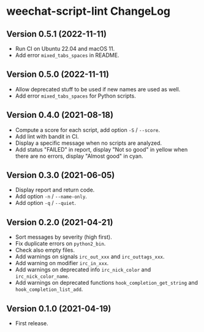 # weechat-script-lint ChangeLog

## Version 0.5.1 (2022-11-11)

- Run CI on Ubuntu 22.04 and macOS 11.
- Add error `mixed_tabs_spaces` in README.

## Version 0.5.0 (2022-11-11)

- Allow deprecated stuff to be used if new names are used as well.
- Add error `mixed_tabs_spaces` for Python scripts.

## Version 0.4.0 (2021-08-18)

- Compute a score for each script, add option `-S` / `--score`.
- Add lint with bandit in CI.
- Display a specific message when no scripts are analyzed.
- Add status "FAILED" in report, display "Not so good" in yellow when there are no errors, display "Almost good" in cyan.

## Version 0.3.0 (2021-06-05)

- Display report and return code.
- Add option `-n` / `--name-only`.
- Add option `-q` / `--quiet`.

## Version 0.2.0 (2021-04-21)

- Sort messages by severity (high first).
- Fix duplicate errors on `python2_bin`.
- Check also empty files.
- Add warnings on signals `irc_out_xxx` and `irc_outtags_xxx`.
- Add warning on modifier `irc_in_xxx`.
- Add warnings on deprecated info `irc_nick_color` and `irc_nick_color_name`.
- Add warnings on deprecated functions `hook_completion_get_string` and `hook_completion_list_add`.

## Version 0.1.0 (2021-04-19)

- First release.

